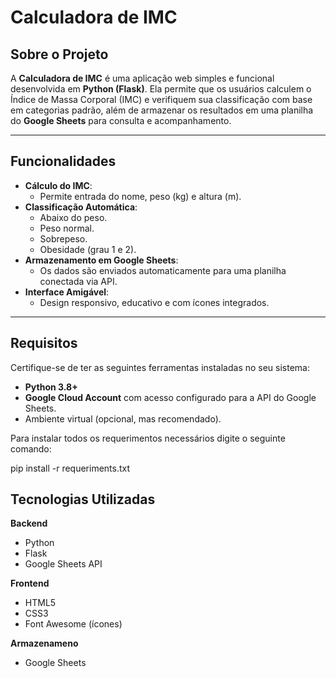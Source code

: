 # Calculadora de IMC

## Sobre o Projeto

A **Calculadora de IMC** é uma aplicação web simples e funcional desenvolvida em **Python (Flask)**. Ela permite que os usuários calculem o Índice de Massa Corporal (IMC) e verifiquem sua classificação com base em categorias padrão, além de armazenar os resultados em uma planilha do **Google Sheets** para consulta e acompanhamento.

---

## Funcionalidades

- **Cálculo do IMC**:
  - Permite entrada do nome, peso (kg) e altura (m).
- **Classificação Automática**:
  - Abaixo do peso.
  - Peso normal.
  - Sobrepeso.
  - Obesidade (grau 1 e 2).
- **Armazenamento em Google Sheets**:
  - Os dados são enviados automaticamente para uma planilha conectada via API.
- **Interface Amigável**:
  - Design responsivo, educativo e com ícones integrados.

---

## Requisitos

Certifique-se de ter as seguintes ferramentas instaladas no seu sistema:
- **Python 3.8+**
- **Google Cloud Account** com acesso configurado para a API do Google Sheets.
- Ambiente virtual (opcional, mas recomendado).

Para instalar todos os requerimentos necessários digite o seguinte comando:

pip install -r requeriments.txt

## Tecnologias Utilizadas
**Backend**
- Python
- Flask
- Google Sheets API

**Frontend**
- HTML5
- CSS3
- Font Awesome (ícones)

**Armazenameno**
- Google Sheets
